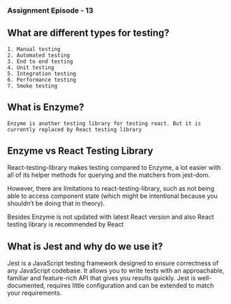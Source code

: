 ### Assignment Episode - 13

## What are different types for testing?

    1. Manual testing
    2. Automated testing
    3. End to end testing
    4. Unit testing
    5. Integration testing
    6. Performance testing
    7. Smoke testing

## What is Enzyme?

    Enzyme is another testing library for testing react. But it is currently replaced by React testing library

## Enzyme vs React Testing Library

React-testing-library makes testing compared to Enzyme, a lot easier with all of its helper methods for querying and the matchers from jest-dom.

However, there are limitations to react-testing-library, such as not being able to access component state (which might be intentional because you shouldn’t be doing that in theory).

Besides Enzyme is not updated with latest React version and also React testing library is recommended by React

## What is Jest and why do we use it?

Jest is a JavaScript testing framework designed to ensure correctness of any JavaScript codebase. It allows you to write tests with an approachable, familiar and feature-rich API that gives you results quickly. Jest is well-documented, requires little configuration and can be extended to match your requirements.
